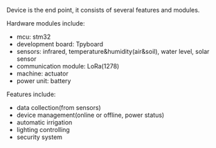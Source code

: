 
Device is the end point, it consists of several features and modules.

Hardware modules include:
- mcu: stm32
- development board: Tpyboard
- sensors: infrared, temperature&humidity(air&soil), water level, solar sensor
- communication module: LoRa(1278) 
- machine: actuator   
- power unit: battery

Features include:
- data collection(from sensors)
- device management(online or offline, power status)
- automatic irrigation
- lighting controlling
- security system
